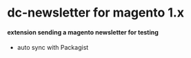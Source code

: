 # dc-newsletter for magento 1.x

#### extension sending a magento newsletter for testing

- auto sync with Packagist